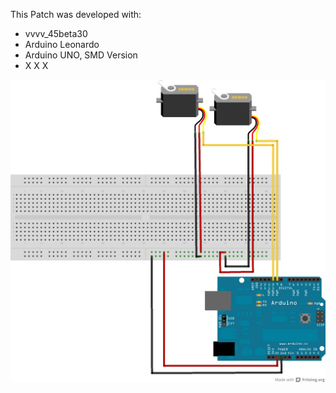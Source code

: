 This Patch was developed with:
* vvvv_45beta30
* Arduino Leonardo
* Arduino UNO, SMD Version
* X X X

![imagename](div/Servomotor.png)
